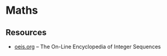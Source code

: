 # Maths

## Resources

- [oeis.org](https://oeis.org/) – The On-Line Encyclopedia of Integer Sequences

<!--
STUFF TO SORT
- https://betterexplained.com/articles/an-intuitive-guide-to-exponential-functions-e/
- https://www.quora.com/How-does-the-formula-n-n-1-2n-1-6-come?share=1
- https://en.wikipedia.org/wiki/Knuth%27s_up-arrow_notation
- https://simple.wikipedia.org/wiki/Conjecture
- https://simple.wikipedia.org/wiki/Millennium_Prize_Problems


CONCEPTS
Here are some extreme numbers compared to real-world cases

| Number           | Real-world equivalent                 |
| ---------------- | ------------------------------------- |
| 13 billions      | Age of the universe (in years)        |
| $5\times10^{80}$ | Number of atoms in the known universe |

-→